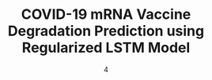 ---
date: '4'
title: 'COVID-19 mRNA Vaccine Degradation Prediction using Regularized LSTM Model'
location: 'IEEE WIECON-ECE, 2020'
external: 'https://ieeexplore.ieee.org/abstract/document/9398044'
tech:
  - opencv
  - anomaly
  - time-series-analysis
  - lstm
  - mRNA
showInProjects: true
---